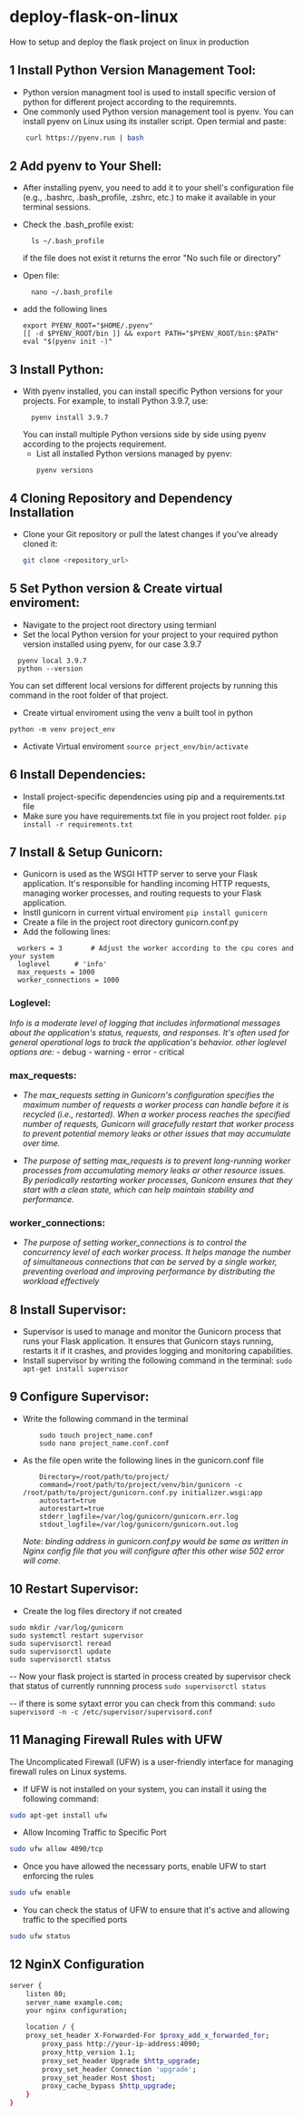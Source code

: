 # deploy-flask-on-linux
How to setup and deploy the flask project on linux in production


## 1  Install Python Version Management Tool:
   - Python version managment tool is used to install specific version of python for different project according to the requiremnts.
   - One commonly used Python version management tool is pyenv. You can install pyenv on Linux using its installer script. Open termial and paste:
```sh
	curl https://pyenv.run | bash
```
## 2  Add pyenv to Your Shell:
- After installing pyenv, you need to add it to your shell's configuration file (e.g., .bashrc, .bash_profile, .zshrc, etc.) to make it available in your terminal sessions.
- Check the .bash_profile exist:
  ```
    ls ~/.bash_profile
  ```
  if the file does not exist it returns the error "No such file or directory"
- Open file:
  ```
    nano ~/.bash_profile
  ```

- add the following lines
  ```
  export PYENV_ROOT="$HOME/.pyenv"
  [[ -d $PYENV_ROOT/bin ]] && export PATH="$PYENV_ROOT/bin:$PATH"
  eval "$(pyenv init -)"
  ```

## 3 Install Python:
- With pyenv installed, you can install specific Python versions for your projects. For example, to install Python 3.9.7, use:
  ```
    pyenv install 3.9.7
  ```
  You can install multiple Python versions side by side using pyenv according to the projects requirement.
  - List all installed Python versions managed by pyenv:
    ```
    pyenv versions
    ```

## 4 Cloning Repository and Dependency Installation

- Clone your Git repository or pull the latest changes if you've already cloned it:
    ```bash
    git clone <repository_url>
    ```
## 5 Set Python version & Create virtual enviroment:
- Navigate to the project root directory using termianl
- Set the local Python version for your project to your required python version installed using pyenv, for our case 3.9.7
```
  pyenv local 3.9.7
  python --version
```
  You can set different local versions for different projects by running this command in the root folder of that project.

- Create virtual enviroment using the venv a built tool in python
```
python -m venv project_env
```

- Activate Virtual enviroment
```source prject_env/bin/activate ```


## 6 Install Dependencies:

-  Install project-specific dependencies using pip and a requirements.txt file
-  Make sure you have requirements.txt file in you project root folder.
``` pip install -r requirements.txt ```


## 7 Install & Setup Gunicorn:
- Gunicorn is used as the WSGI HTTP server to serve your Flask application. It's responsible for handling incoming HTTP requests, managing worker processes, and routing requests to your Flask application.
- Instll gunicorn in current virtual enviroment	
``` pip install gunicorn ```
- Create a file in the project root directory gunicorn.conf.py
- Add the following lines:
``` bind '0.0.0.0:8000'  # or any port on which you wanted flask to listed
  workers = 3  		# Adjust the worker according to the cpu cores and your system
  loglevel 		# 'info'
  max_requests = 1000
  worker_connections = 1000
```
### Loglevel:
*Info is a moderate level of logging that includes informational messages about the application's status, requests, and responses. It's often used for general operational logs to track the application's behavior.
other loglevel options are:*
	- debug
	- warning
	- error
	- critical
 ### max_requests: 
		
- *The max_requests setting in Gunicorn's configuration specifies the maximum number of requests a worker process can handle before it is recycled (i.e., restarted). When a worker process reaches the specified number of requests, Gunicorn will gracefully restart that worker process to prevent potential memory leaks or other issues that may accumulate over time.*
		
- *The purpose of setting max_requests is to prevent long-running worker processes from accumulating memory leaks or other resource issues. By periodically restarting worker processes, Gunicorn ensures that they start with a clean state, which can help maintain stability and performance.*
	

### worker_connections:
- *The purpose of setting worker_connections is to control the concurrency level of each worker process. It helps manage the number of simultaneous connections that can be served by a single worker, preventing overload and improving performance by distributing the workload effectively*

## 8 Install Supervisor:
- Supervisor is used to manage and monitor the Gunicorn process that runs your Flask application. It ensures that Gunicorn stays running, restarts it if it crashes, and provides logging and monitoring capabilities.
- Install supervisor by writing the following command in the terminal:
  ```sudo apt-get install supervisor```

## 9 Configure Supervisor:
- Write the following command in the terminal
  ```cd /etc/supervisor/conf.d/
	  sudo touch project_name.conf
	  sudo nano project_name.conf.conf
  ```
- As the file open  write the following lines in the gunicorn.conf file
  ``` [program:project_name]
	  Directory=/root/path/to/project/
	  command=/root/path/to/project/venv/bin/gunicorn -c /root/path/to/project/gunicorn.conf.py initializer.wsgi:app
	  autostart=true
	  autorestart=true
	  stderr_logfile=/var/log/gunicorn/gunicorn.err.log
	  stdout_logfile=/var/log/gunicorn/gunicorn.out.log
  ```

	*Note: binding address in gunicorn.conf.py would be same as written in Nginx config file that you will configure after this other wise 502 error will come.*

## 10 Restart Supervisor:
- Create the log files directory if not created
```
sudo mkdir /var/log/gunicorn
sudo systemctl restart supervisor
sudo supervisorctl reread
sudo supervisorctl update
sudo supervisorctl status
```

-- Now your flask project is started in process created by supervisor check that status of currently runnning process
``` sudo supervisorctl status ```
	
-- if there is some sytaxt error you can check from this command:
```sudo supervisord -n -c /etc/supervisor/supervisord.conf ```

## 11 Managing Firewall Rules with UFW

The Uncomplicated Firewall (UFW) is a user-friendly interface for managing firewall rules on Linux systems.


- If UFW is not installed on your system, you can install it using the following command:

```bash
sudo apt-get install ufw
```

- Allow Incoming Traffic to Specific Port
```bash
sudo ufw allow 4090/tcp
```

- Once you have allowed the necessary ports, enable UFW to start enforcing the rules
```bash
sudo ufw enable
```

- You can check the status of UFW to ensure that it's active and allowing traffic to the specified ports
```bash
sudo ufw status
```

## 12 NginX Configuration
```bash
server {
    listen 80;
    server_name example.com;
    your nginx configuration;

    location / {
	proxy_set_header X-Forwarded-For $proxy_add_x_forwarded_for;
        proxy_pass http://your-ip-address:4090;
        proxy_http_version 1.1;
        proxy_set_header Upgrade $http_upgrade;
        proxy_set_header Connection 'upgrade';
        proxy_set_header Host $host;
        proxy_cache_bypass $http_upgrade;
    }
}
```
